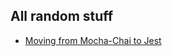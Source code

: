 ## All random stuff

* [Moving from Mocha-Chai to Jest](https://ebaytech.berlin/into-the-great-unknown-migrating-from-mocha-to-jest-3baced083c7e)
